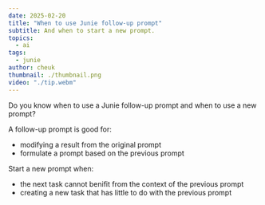 ```yaml
---
date: 2025-02-20
title: "When to use Junie follow-up prompt"
subtitle: And when to start a new prompt.
topics:
  - ai
tags:
  - junie
author: cheuk
thumbnail: ./thumbnail.png
video: "./tip.webm"
---
```


Do you know when to use a Junie follow-up prompt and when to use a new prompt?

A follow-up prompt is good for:

- modifying a result from the original prompt
- formulate a prompt based on the previous prompt

Start a new prompt when:

- the next task cannot benifit from the context of the previous prompt
- creating a new task that has little to do with the previous prompt
